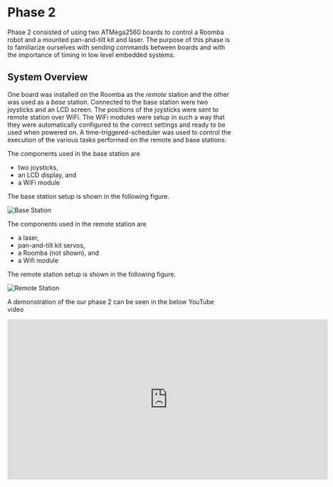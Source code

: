 # Phase 2

Phase 2 consisted of using two ATMega2560 boards to control a Roomba robot and a mounted pan-and-tilt kit and laser. The purpose of this phase is to familiarize ourselves with sending commands between boards and with the importance of timing in low level embedded systems.

## System Overview

One board was installed on the Roomba as the _remote_ station and the other was used as a _base_ station. Connected to the base station were two joysticks and an LCD screen. The positions of the joysticks were sent to remote station over WiFi. The WiFi modules were setup in such a way that they were automatically configured to the correct settings and ready to be used when powered on. A time-triggered-scheduler was used to control the execution of the various tasks performed on the remote and base stations.

The components used in the base station are

- two joysticks,
- an LCD display, and
- a WiFi module

The base station setup is shown in the following figure.

![Base Station][base]

The components used in the remote station are

- a laser,
- pan-and-tilt kit servos,
- a Roomba (not shown), and
- a Wifi module

The remote station setup is shown in the following figure.

![Remote Station][remote]

A demonstration of the our phase 2 can be seen in the below YouTube video

<iframe width="720" height="360" src="https://www.youtube.com/embed/I5R19W6xEE0" frameborder="0" allow="autoplay; encrypted-media" allowfullscreen></iframe>

[base]: https://i.imgur.com/naujmlM.png "Base Station"

[remote]: https://i.imgur.com/8K3AXsR.png "Remote Station"
